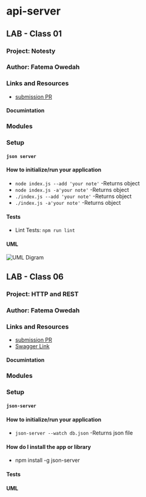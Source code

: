 # api-server

## LAB - Class 01
### Project: Notesty
### Author: Fatema Owedah

### Links and Resources

- [submission PR](https://github.com/401-advanced-javascript-fatemaOwedah/lab-01-note/pull/1)

#### Documintation

### Modules

### Setup

#### `json server`

#### How to initialize/run your application 

-  `node index.js --add 'your note'`
  -Returns object
-  `node index.js -a'your note'`
  -Returns object
-  `./index.js --add 'your note'`
  -Returns object
-  `./index.js -a'your note'`
  -Returns object



#### Tests

- Lint Tests: `npm run lint`

#### UML

![UML Digram](/assest/uml.jpeg)

## LAB - Class 06
### Project: HTTP and REST
### Author: Fatema Owedah

### Links and Resources

- [submission PR](https://github.com/401-advanced-javascript-fatemaOwedah/api-server/pull/1)
- [Swagger Link](https://app.swaggerhub.com/apis/fatima95/lab-06/0.1#trial)


#### Documintation

### Modules

### Setup

#### `json-server`


#### How to initialize/run your application 

-  `json-server --watch db.json`
  -Returns json file

#### How do I install the app or library
- npm install -g json-server

#### Tests


#### UML
